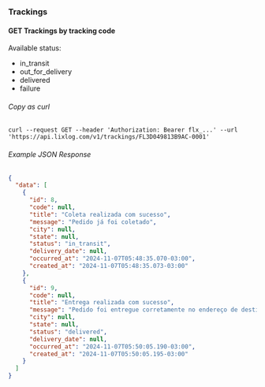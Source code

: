 ### Trackings

#### GET Trackings by tracking code

Available status:
- in_transit
- out_for_delivery
- delivered
- failure

###### Copy as curl
``` shell
curl --request GET --header 'Authorization: Bearer flx_...' --url 'https://api.lixlog.com/v1/trackings/FL3D049813B9AC-0001'
```

###### Example JSON Response
``` json
{
  "data": [
    {
      "id": 8,
      "code": null,
      "title": "Coleta realizada com sucesso",
      "message": "Pedido já foi coletado",
      "city": null,
      "state": null,
      "status": "in_transit",
      "delivery_date": null,
      "occurred_at": "2024-11-07T05:48:35.070-03:00",
      "created_at": "2024-11-07T05:48:35.073-03:00"
    },
    {
      "id": 9,
      "code": null,
      "title": "Entrega realizada com sucesso",
      "message": "Pedido foi entregue corretamente no endereço de destino",
      "city": null,
      "state": null,
      "status": "delivered",
      "delivery_date": null,
      "occurred_at": "2024-11-07T05:50:05.190-03:00",
      "created_at": "2024-11-07T05:50:05.195-03:00"
    }
  ]
}
```
